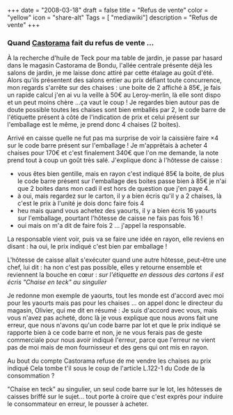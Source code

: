+++
date = "2008-03-18"
draft = false
title = "Refus de vente"
color = "yellow"
icon = "share-alt"
Tags = [ "mediawiki"]
description = "Refus de vente"
+++

### Quand [Castorama](http://www.castorama.fr) fait du refus de vente ...

À la recherche d'huile de Teck pour ma table de jardin, je passe par
hasard dans le magasin Castorama de Bondu, l'allée centrale présente
déjà les salons de jardin, je me laisse donc attiré par cette étalage au
goût d'été. Alors qu'ils présentent des salons entier au prix défiant
toute concurrence, mon regards s'arrête sur des chaises : une boite de 2
affiché à 85€, je fais un rapide calcul j'en ai vu la veille à 50€ au
Leroy-merlin, là elle sont dispo et un peut moins chère ...ça vaut le
coup ! Je regardes bien autour pas de doute possible toutes les chaises
sont bien emballés par 2, le code barre de l'étiquette présent à côté de
l'indication de prix et celui présent sur l'emballage est le même, je
prend donc 4 chaises (2 boites).

Arrivé en caisse quelle ne fut pas ma surprise de voir la caissière
faire ×4 sur le code barre présent sur l'emballage ! Je m'apprêtais à
acheter 4 chaises pour 170€ et c'est finalement 340€ que l'on me
demande, la note prend tout à coup un goût très salé. J'explique donc à
l'hôtesse de caisse :

-   vous êtes bien gentille, mais en rayon c'est indiqué 85€ la boite,
    de plus le code barre présent sur l'emballage des boites passe bien
    à 85€ je n'ai que 2 boites dans mon cadi il est hors de question que
    j'en paye 4.
-   à oui, mais regardez sur le carton, il y a bien écris qu'il y a 2
    chaises, là c'est le prix à l'unité je dois donc faire fois 4
-   heu mais quand vous achetez des yaourts, il y a bien écris 16
    yaourts sur l'emballage, pourtant l'hôtesse de caisse ne fais pas
    fois 16 !
-   oui mais on m'a dit de faire fois 2 ... j'appel la responsable.

La responsable vient voir, puis va se faire une idée en rayon, elle
reviens en disant : ha oui, le prix indiqué c'est bien par emballage !

L'hôtesse de caisse allait s'exécuter quand une autre hôtesse, peut-être
une chef, lui dit : ha non c'est pas possible, elles y retourne ensemble
et reviennent la bouche en cœur : *sur l'étiquette en dessous des
cartons il est écris "Chaise en teck" au singulier*

Je redonne mon exemple de yaourts, tout les monde est d'accord avec moi
pour les yaourts mais pas pour les chaises ... on appel donc le
directeur du magasin, Olivier, qui me dit en résumé : Je suis d'accord
avec vous, mais vous n'avez pas acheté, donc là je vous explique que
nous avons fait une erreur, que nous n'avons qu'un code barre par lot et
que le prix indiqué se rapporte bien à ce code barre et non, je ne vous
ferais pas de geste commerciale pour nous avoir indiqué l'erreur, parce
que l'erreur ne vient pas de moi mais de mon fournisseur et des gens qui
ont mis en rayon.

Au bout du compte Castorama refuse de me vendre les chaises au prix
indiqué Cela tombe t'il sous le coup de l'article L.122-1 du Code de la
consommation ?

"Chaise en teck" au singulier, un seul code barre sur le lot, les
hôtesses de caisses briffé sur le sujet... tout porte à croire que c'est
exprès pour induire le consommateur en erreur, le pousser à acheter.
